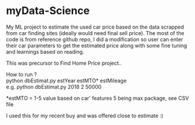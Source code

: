 # myData-Science
My ML project to estimate the used car price based on the data scrapped from car finding sites (ideally would need final sell price).
The most of the code is from reference github repo, I did a modification so user can enter their car parameters to get the estimated price along with some fine tuning and learnings based on reading. 

This was precursor to Find Home Price project..

 
How to run ?</br> 
python dbEstimat.py estYear estMTO* estMileage </br> 
e.g. python dbEstimat.py 2018 2 50000

*estMTO = 1-5 value based on car' features 5 being max package, see CSV file 

I used this for my recent buy and was offered close to estimate :) 
